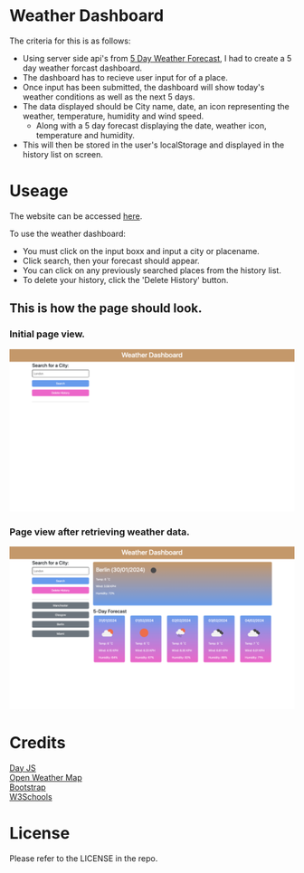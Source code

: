 # Weather Dashboard

The criteria for this is as follows:

- Using server side api's from [5 Day Weather Forecast](https://openweathermap.org/forecast5), I had to create a 5 day weather forcast dashboard.
- The dashboard has to recieve user input for of a place.
- Once input has been submitted, the dashboard will show today's weather conditions as well as the next 5 days.
- The data displayed should be City name, date, an icon representing the weather, temperature, humidity and wind speed.
  - Along with a 5 day forecast displaying the date, weather icon, temperature and humidity.
- This will then be stored in the user's localStorage and displayed in the history list on screen.

# Useage

The website can be accessed [here](https://philc7.github.io/weather-dashboard/).

To use the weather dashboard:

- You must click on the input boxx and input a city or placename.
- Click search, then your forecast should appear.
- You can click on any previously searched places from the history list.
- To delete your history, click the 'Delete History' button.

## This is how the page should look.

### Initial page view.

![start-screen](./assets/images/start-screen.png)

### Page view after retrieving weather data.

![data-screen](./assets/images/data-screen.png)

# Credits

[Day JS](https://day.js.org/) <br>
[Open Weather Map](https://openweathermap.org/guide) <br>
[Bootstrap](https://getbootstrap.com/) <br>
[W3Schools](https://www.w3schools.com/)

# License

Please refer to the LICENSE in the repo.
